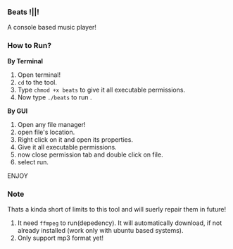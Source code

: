 ### Beats !||!
A console based music player!
<br>

### How to Run?
<b>By Terminal</b>
1) Open terminal!
2) `cd` to the tool.
3) Type `chmod +x beats` to give it all executable permissions.
4) Now type `./beats` to run .

<b>By GUI</b>

1) Open any file manager!
2) open file's location.
3) Right click on it and open its properties.
4) Give it all executable permissions.
5) now close permission tab and double click on file.
6) select run.

ENJOY

### Note
Thats a kinda short of limits to this tool and will suerly repair them in future! <br>

1) It need `ffmpeg` to run(depedency). It will automatically download, if not already installed (work only with ubuntu based systems).
2) Only support mp3 format yet!
